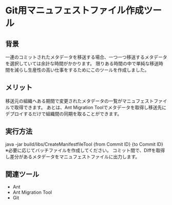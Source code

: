 # Git用マニュフェストファイル作成ツール
## 背景
一連のコミットされたメタデータを移送する場合、一つ一つ移送するメタデータを選択していては余計な時間がかかります。
限りある時間の中で単純な移送時間を減らし生産性の高い仕事をするためにこのツールを作成しました。
## メリット
移送元の組織へある期間で変更されたメタデータの一覧がマニュフェストファイルで取得できます。
あとは、Ant Migration Toolでメタデータを取得し移送先にデプロイするだけで組織間の同期を取ることができます。
## 実行方法
java -jar build/libs/CreateManifestfileTool {from Commit ID} {to Commit ID}
※必要に応じてバッチファイルを作成してください。
コミット間で、Diffを取得し差分があるメタデータをマニュフェストファイルに出力します。
## 関連ツール
- Ant
- Ant Migration Tool
- Git
